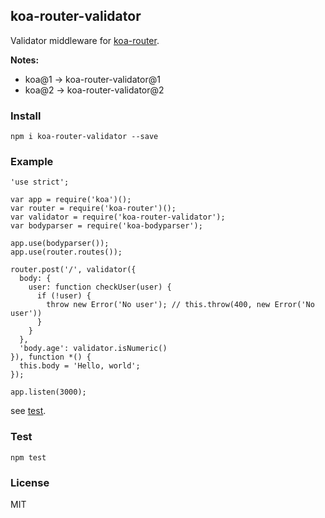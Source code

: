 ## koa-router-validator

Validator middleware for [koa-router](https://github.com/alexmingoia/koa-router).

**Notes:**

- koa@1 -> koa-router-validator@1
- koa@2 -> koa-router-validator@2

### Install

```
npm i koa-router-validator --save
```

### Example

```
'use strict';

var app = require('koa')();
var router = require('koa-router')();
var validator = require('koa-router-validator');
var bodyparser = require('koa-bodyparser');

app.use(bodyparser());
app.use(router.routes());

router.post('/', validator({
  body: {
    user: function checkUser(user) {
      if (!user) {
        throw new Error('No user'); // this.throw(400, new Error('No user'))
      }
    }
  },
  'body.age': validator.isNumeric()
}), function *() {
  this.body = 'Hello, world';
});

app.listen(3000);
```

see [test](./test.js).

### Test

```
npm test
```

### License

MIT